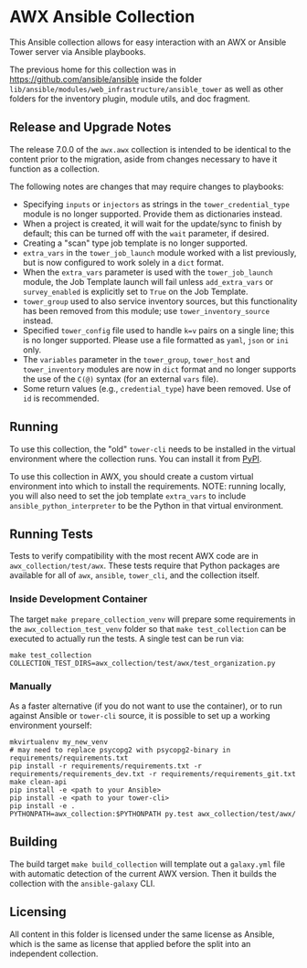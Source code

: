 # AWX Ansible Collection

This Ansible collection allows for easy interaction with an AWX or Ansible Tower
server via Ansible playbooks.

The previous home for this collection was in https://github.com/ansible/ansible
inside the folder `lib/ansible/modules/web_infrastructure/ansible_tower`
as well as other folders for the inventory plugin, module utils, and
doc fragment.

## Release and Upgrade Notes

The release 7.0.0 of the `awx.awx` collection is intended to be identical
to the content prior to the migration, aside from changes necessary to
have it function as a collection.

The following notes are changes that may require changes to playbooks:

 - Specifying `inputs` or `injectors` as strings in the
   `tower_credential_type` module is no longer supported. Provide them as dictionaries instead.
 - When a project is created, it will wait for the update/sync to finish by default; this can be turned off with the `wait` parameter, if desired.
 - Creating a "scan" type job template is no longer supported.
 - `extra_vars` in the `tower_job_launch` module worked with a list previously, but is now configured to work solely in a `dict` format.
 - When the `extra_vars` parameter is used with the `tower_job_launch` module, the Job Template launch will fail unless `add_extra_vars` or `survey_enabled` is explicitly set to `True` on the Job Template.
 - `tower_group` used to also service inventory sources, but this functionality has been removed from this module; use `tower_inventory_source` instead.
 - Specified `tower_config` file used to handle `k=v` pairs on a single line; this is no longer supported. Please use a file formatted as `yaml`, `json` or `ini` only.
 - The `variables` parameter in the `tower_group`, `tower_host` and `tower_inventory` modules are now in `dict` format and no longer supports the use of the `C(@)` syntax (for an external `vars` file).
 - Some return values (e.g., `credential_type`) have been removed. Use of `id` is recommended.

## Running

To use this collection, the "old" `tower-cli` needs to be installed
in the virtual environment where the collection runs.
You can install it from [PyPI](https://pypi.org/project/ansible-tower-cli/).

To use this collection in AWX, you should create a custom virtual environment into which to install the requirements. NOTE: running locally, you will also need
to set the job template `extra_vars` to include `ansible_python_interpreter`
to be the Python in that virtual environment.

## Running Tests

Tests to verify compatibility with the most recent AWX code are
in `awx_collection/test/awx`. These tests require that Python packages
are available for all of `awx`, `ansible`, `tower_cli`, and the collection
itself.

### Inside Development Container

The target `make prepare_collection_venv` will prepare some requirements
in the `awx_collection_test_venv` folder so that `make test_collection` can
be executed to actually run the tests. A single test can be run via:

```
make test_collection COLLECTION_TEST_DIRS=awx_collection/test/awx/test_organization.py
```

### Manually

As a faster alternative (if you do not want to use the container), or to
run against Ansible or `tower-cli` source, it is possible to set up a
working environment yourself:

```
mkvirtualenv my_new_venv
# may need to replace psycopg2 with psycopg2-binary in requirements/requirements.txt
pip install -r requirements/requirements.txt -r requirements/requirements_dev.txt -r requirements/requirements_git.txt
make clean-api
pip install -e <path to your Ansible>
pip install -e <path to your tower-cli>
pip install -e .
PYTHONPATH=awx_collection:$PYTHONPATH py.test awx_collection/test/awx/
```

## Building

The build target `make build_collection` will template out a `galaxy.yml` file
with automatic detection of the current AWX version. Then it builds the
collection with the `ansible-galaxy` CLI.

## Licensing

All content in this folder is licensed under the same license as Ansible,
which is the same as license that applied before the split into an
independent collection.
